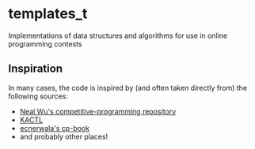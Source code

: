 # templates_t
Implementations of data structures and algorithms for use in online programming contests

## Inspiration
In many cases, the code is inspired by (and often taken directly from) the following sources:
* [Neal Wu's competitive-programming repository](https://github.com/nealwu/competitive-programming)
* [KACTL](https://github.com/kth-competitive-programming/kactl)
* [ecnerwala's cp-book](https://github.com/ecnerwala/cp-book)
* and probably other places!
